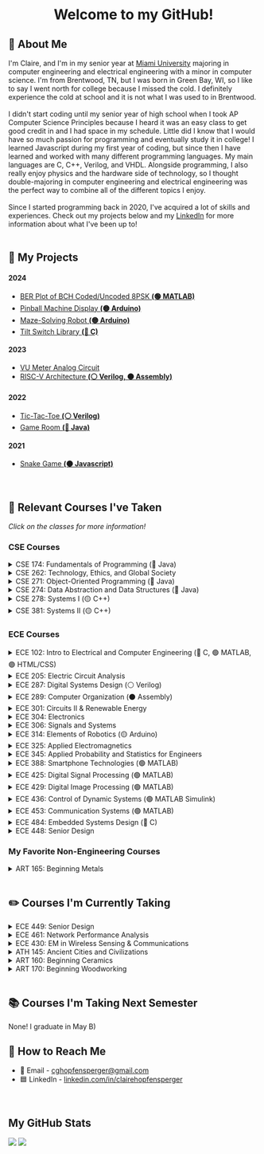<!--
This thing show how many views a page gets i think, would need to change
<img align="RIGHT" src="https://komarev.com/ghpvc/?username=clairehopfensperger&style=for-the-badge&label=  👀  &color=000000"/><br>
-->

<h1 align = "center">Welcome to my GitHub!</h1>

## 🌼 About Me
I'm Claire, and I'm in my senior year at [Miami University](https://miamioh.edu/cec/index.html) majoring in computer engineering and electrical engineering with a minor in computer science. I'm from Brentwood, TN, but I was born in Green Bay, WI, so I like to say I went north for college because I missed the cold. I definitely experience the cold at school and it is not what I was used to in Brentwood. 
<br><br>
I didn't start coding until my senior year of high school when I took AP Computer Science Principles because I heard it was an easy class to get good credit in and I had space in my schedule. Little did I know that I would have so much passion for programming and eventually study it in college! I learned Javascript during my first year of coding, but since then I have learned and worked with many different programming languages. My main languages are C, C++, Verilog, and VHDL. Alongside programming, I also really enjoy physics and the hardware side of technology, so I thought double-majoring in computer engineering and electrical engineering was the perfect way to combine all of the different topics I enjoy.
<br><br>
Since I started programming back in 2020, I've acquired a lot of skills and experiences. Check out my projects below and my [LinkedIn](linkedin.com/in/clairehopfensperger/) for more information about what I've been up to!
<br><br>
<!--
During the summer of 2022, I researched, planned, and built a computer, and this personal project verified my passion for the electrical side of computer engineering, as well. Then, during the winter of 2022, I did the same process to build a keyboard, and this keyboard is one of my favorite things (75% FTW). 
<br><br>
Throughout the spring semester of my sophomore year (2022-2023), I helped with academic research that explored creating flexible 3D-printed medical devices. I designed and printed test circuit boards on 3D printed elements using Autodesk Fusion 360 and Voltera V-One, and then I morphed the printed elements for quality control assessment.
<br><br>
During the summers of 2023 and 2024, I worked as an electrical engineer intern at Cryptic Vector, and these internships taught me many new skills and showed me what it was like to work in the contracting engineering industry.
<br><br>
Throughout my senior year (2024-2025), I will be working on research with one of my ECE professors, and this research is sponsored by Ohio Space Grant Consortium and funded by NASA. My research will focus on reliable power conversions for space applications. Also throughout my senior year, I will be working on my senior capstone project which will focus on using virtual twinning to analyze/predict circuit failure.
<br><br>
-->

<!--
## 🔌 Electrical Engineer Internship at Cryptic Vector
#### Summer 2023
- Implemented new low probability of detection communication waveform in existing VHDL program
- Designed and created VHDL packet generator and parser programs for VITA 49.2 Radio Transport protocol
- Assisted with radio field testing, assessed transmitting/receiving reach capabilities across different terrain
- Skills I practiced:
  - VHDL
  - Vivado
  - Git Version Control
  - ModelSim

#### Summer 2024
- Skills I practiced:
  - Research
  - Git Version Control
  - C
<br>
-->

## 👾 My Projects
#### 2024
- [BER Plot of BCH Coded/Uncoded 8PSK **(🟢 MATLAB)**](https://github.com/clairehopfensperger/ECE388_QPSK_BCH_BER)
- [Pinball Machine Display **(🟡 Arduino)**](https://github.com/clairehopfensperger/ECE484_Pinball_Display)
- [Maze-Solving Robot **(🟡 Arduino)**](https://github.com/clairehopfensperger/Maze_Solving_Robot)
- [Tilt Switch Library **(🔵 C)**](https://github.com/clairehopfensperger/ECE484_Tilt_Switch)
#### 2023
- [VU Meter Analog Circuit](https://github.com/clairehopfensperger/VU_Meter)
- [RISC-V Architecture **(⚪️ Verilog, ⚫️ Assembly)**](https://github.com/clairehopfensperger/RISC_V_Architecture)
#### 2022
- [Tic-Tac-Toe **(⚪️ Verilog)**](https://github.com/clairehopfensperger/ECE287_Final_Project)
- [Game Room **(🔴 Java)**](https://github.com/clairehopfensperger/GameRoom)
#### 2021
- [Snake Game **(🟠 Javascript)**](https://github.com/clairehopfensperger/SnakeGame)
<br>

## 📓 Relevant Courses I've Taken
*Click on the classes for more information!*

### CSE Courses

<details>
  <summary>CSE 174: Fundamentals of Programming (🔴 Java)</summary>
  
- Freshman Year Fall Semester, 2021
- Learned the fundamentals of Java programming
- Practiced problem solving with Java
</details>

<details>
  <summary>CSE 262: Technology, Ethics, and Global Society</summary>
  
  - Junior Year Fall Semester, 2023
  - 7 theories of the Spectrum of Ethics: Communitarianism, Deontology, Egoism, Ethic of Caring, Existentialism, Utilitarianism, Virtue Ethics
  - Digital privacy
  - European Union's GDPR
  - Risk management
  - Ethical hacking
  - Accessible technology and disability services
  - Social media moderation: Seciton 230, EU DSA
  - Boeing 737 Max Incidents
  - Therac-25 Incidents
  - Doomscrolling
  - Search engines/ChatGPT
  - EU DMA
  - Tech ethics of the future
</details>

<details>
  <summary>CSE 271: Object-Oriented Programming (🔴 Java)</summary>
  
- Freshman Year Spring Semester, 2022
- Learned the four key principles of Object-Oriented Programming: Encapsulation, Abstraction, Inheritance, and Polymorphism
- Focused more on learning more functionality of Java than problem solving
- Practiced making classes, understanding UML notation, inplementing inheritance and polymorphism
- Introduced testing code and getting coverage with JUnit
- Introduced GUIs
- Learned the concept of recursion and practiced coding it
</details>

<details>
  <summary>CSE 274: Data Abstraction and Data Structures (🔴 Java)</summary>
  
- Sophomore Year Fall Semester, 2022
- Learn about and practice different data structures
- Linked Lists, Doubly Linked Lists, Stacks, Queues, Hash Tables, Hash Maps, Priority Queues, Trees and Binary Trees
</details>

<details>
  <summary>CSE 278: Systems I (🟡 C++)</summary>
 
- Sophomore Year Spring Semester, 2023
- Used Linux commands in terminal/command prompt
- C++ programming
- Functions 
- Pass by reference, pass by value 
- Scope of variables  
- Function overloading 
- Separate files and modular compilation 
- Makefile 
- Array & Vector 
- I/O file stream  
- Pointers  
- GDB Debugger
- Pointers (declaration, arithmetic, functions with pointer parameters)
- Command Line arguments
- Set, Map
- OOP
- Class Design (Constructors, Accessors, Mutators, Split Design)
- Operator Overloading (member, non-member)
- Dynamic Memory Management (Operators new, delete, Heap Memory, Memory Leak)
- Rule of Three (Destructors, Copy constructor, Copy assignment operator)
- Network (IP address, port number, Linux commands for network, Socket Programming)
- Basic SQL for Database work
</details>

<details>
  <summary>CSE 381: Systems II (🟡 C++)</summary>
  
  - Junior Year Fall Semester, 2023
  - Virtualization and hypervisors
  - Cloud computing and types of clouds
  - C++ review
  - Linux OS, computer systems, operating systems
  - Syscalls, booting, and processes
  - Fork and exec
  - Multiprocessing, pipes, file permissions
  - [Multi]Threading, race conditions
  - Amdahl's Law
  - Data and task parallel multithreading
  - Critical sections and mutex
  - Producer and consumer threads: busy-wait and sleep-wake
  - Filesystems
  - Cybersecurity, common attacks
  - Great programming practices/skills
</details>

### ECE Courses

<details>
  <summary>ECE 102: Intro to Electrical and Computer Engineering (🔵 C, 🟢 MATLAB, 🟣 HTML/CSS)</summary>
  
- Freshman Year Spring Semester, 2022
- Introduced and practiced navigating Linux terminal and directories and editing files within terminal
- Practiced coding with C
- Created simple webpages with HTML and CSS
- Built and coded Lego Mindstorm robots to battle using NXC in Bricx Command Center
- Practiced different applications of Microsoft Excel
- Experiemented with Arduino Uno boards and coded on the Arduino IDE
- Worked with MatLab
</details>

<details>
  <summary>ECE 205: Electric Circuit Analysis</summary>
  
- Sophomore Year Fall Semester, 2022
- Learned the basics of circuits
- Ohm's Law
- Kirchoff's Circuit Law, Kirchoff's Voltage Law
- Nodal analysis, mesh nodal analysis
- Superposition, Source Transformation
- Thevenin's and Norton's Theorems
- Op Amps, Inverting and Non-Inverting Amps
- Capacitors and Inductors
- RC and RL Circuits
- Passive and Active Filters
- Used complex numbers to calculate Impedence
</details>

<details>
  <summary>ECE 287: Digital Systems Design (⚪️ Verilog)</summary>
  
- Sophomore Year Fall Semester, 2022
- Used Quartus and Verilog as our Hardware Description Language to work with an FPGA board
- Transistors, logic gates, schematics
- Combinational Logic
- Number Systems
- Combinational Circuits
- Memory with Flip Flops and Registers
- Finite State Machines
- On-RAM Memory
- [Final Project](https://github.com/clairehopfensperger/ECE287_Final_Project) implementing all the things we learned this semester
</details>

<details>
  <summary>ECE 289: Computer Organization (⚫️ Assembly)</summary>
  
- Sophomore Year Spring Semester, 2023
- Assembly with MIPs using MARs
- Understood computer architecture
- Optimization using compiler pipelining, and cache optimizations
- [Architecture Hardware Implementation Project](https://github.com/clairehopfensperger/Hardware_Implementation)
</details>

<details>
  <summary>ECE 301: Circuits II & Renewable Energy</summary>

  - Junior Year Spring Semester, 2024
</details>

<details>
  <summary>ECE 304: Electronics</summary>
  
  - Junior Year Fall Semester, 2023
  - General circuit analysis review
  - Characteristics of ideal opamp
  - Analyzing and solving non-inverting and inverting opamp circuit problems
  - Applications of phasors in circuits
  - Solving for and using transfer functions and corner frequencies
  - Low-pass, high-pass, and band-pass filters
  - Analyzing and solving amplifier circuit problems
  - Gain: power, voltage, and current
  - Bode plots
  - Diodes: solving and applications
  - Bipolar Junction Transistors (BJTs): NPN and PNP
  - Large and small signal model analysis of NPN BJT circuits
  - MOSFETs
  - Large and small signal model analysis of MOSFET circuits
  - Final Project: [VU Meter Analog Circuit](https://github.com/clairehopfensperger/VU_Meter)
</details>

<details>
  <summary>ECE 306: Signals and Systems</summary>
  
- Sophomore Year Spring Semester, 2023
- Signal classification and operations
- Reviewed common signals (step, impulse, complex exponential)
- Fourier analysis
- System properties and determining them 
- Transfer function, H(E)
- System simulation diagrams
- Found system response using homogenous and particular solutions
- Found system response using zero input response and zero state response
- BIBO stability and how to determine whether or not a system has it
- Found step response using convolution or z-transform
- Found inverse z-transform using partial fraction expansion
- Solved idfference equations
- Applied discrete concepts described above to continuous time systems
- Used Laplace transform to find continuous time step response
- Found frequency responses of both discrete and continuous time systems
</details>

<details>
  <summary>ECE 314: Elements of Robotics (🟡 Arduino)</summary>

  - Junior Year Spring Semester, 2024
  - ADC, DAC
  - Sensors
  - Reactive Behavior
  - Finite State Machine
  - Robot Motion and Odometry
  - Control
  - Local Navigation: Obstacle Avoidance
  - Localization
  - Mapping
  - Mapping-Based Navigation
  - Fuzzy Logic
  - Neural Network
  - Machine Learning
  - Final Project: [Maze-Solving Robot](https://github.com/clairehopfensperger/Maze_Solving_Robot)
</details>

<details>
  <summary>ECE 325: Applied Electromagnetics</summary>
  
  - Junior Year Fall Semester, 2023
  - HFSS modeling and simulation using ANSYS
  - RLC model of coaxial cable
  - Telgrapher Equations
  - Characteristic impedance
  - Reflection coefficient
  - VSWR
  - Lattice Diagrams
  - Max power transfer and efficiency
  - Crosstalk and jitter
  - Smith Chart
  - Maxwell's equations overview
  - Lab, individual project, and final project reports
</details>

<details>
  <summary>ECE 345: Applied Probability and Statistics for Engineers</summary>
  
  - Junior Year Fall Semester, 2023
  - Set operations
  - Conditional probability, total probability
  - Bayes' Rule
  - Independence
  - Discrete random variables
  - Probability mass function
  - Expected value
  - Continuous random variables
  - CDF and PDF
  - Gaussian and other density functions
  - Expectation and variance
  - Conditional CDF and PDF
  - Pairs of random variables
  - Joint and marginal PMF, CDF, PDF
  - Correlation, covariance, correlation coefficient
  - Sums of random variables
  - Central Limit Theorem
  - Sampling distributions
  - Parameter estimation and maximum likelihood estimation
  - Confidence interval
</details>

<details>
  <summary>ECE 388: Smartphone Technologies (🟢 MATLAB)</summary>

  - Senior Year Fall Semester, 2024
  - Transmission Fundamentals: Noise, SNR, Capacity, dBs, Data Rate
  - Frequency Domain and Carrier Frequencies
  - Multiplexing and Communication Networks
  - QoS and TCP/IP
  - Antennas
  - Propogation and Noise
  - Multipath and Corrections
  - Spread Spectrum, MIMO, Analog Modulation
  - Analog Modulation
  - Encoding
  - Digital Modulation
  - RFID
  - Error Detection and Correction
</details>

<details>
  <summary>ECE 425: Digital Signal Processing (🟢 MATLAB)</summary>

  - Junior Year Spring Semester, 2024
  - Discrete-time signal and systems clasification
  - Sampling theory
  - Linear Time-Inviariant (LTI) Systems
  - Convolution
  - Cross-correlation and auto-correlation
  - Quantization noise
  - Derivations of Fourier Series, Continuous-Time Fourier Transform (CTFT), and Discrete-Time Fourier Transform (DTFT)
  - Convergence of DTFT and Gibb's Phenomenon
  - Frequency response of LTI system
  - Window methods for FIR filter design
  - Analog lowpass, highpass, bandpass, bandstop filder design
  - Finite length discrete transform
  - Z-transform
  - Filter stability
  - FFT
</details>

<details>
  <summary>ECE 429: Digital Image Processing (🟢 MATLAB)</summary>

  - Senior Year Fall Semester, 2024
  - Intensity Transformation
  - Histograms
  - Spatial Filtering
  - 2D Fourier Transform
  - Frequency Domain Filtering
  - Noise and Image Degradation
  - Image Restoration
  - Inverse, Wiener, and Other Filtering
  - Color Image
  - Convolutional Neural Network
  - Computer Tomography
  - Image Compression
</details>

<details>
  <summary>ECE 436: Control of Dynamic Systems (🟢 MATLAB Simulink)</summary>

  - Senior Year Fall Semester, 2024
  - Mathematical Modeling
  - Transient Response
  - Block Diagram Reduction
  - Stability Analysis
  - Root Locus Analysis and Design
  - Steady-State Error
  - Controller Design
  - P, PD, PI, PID Control
</details>

<details>
  <summary>ECE 453: Communication Systems (🟢 MATLAB)</summary>

  - Senior Year Fall Semester, 2024
  - Signal Types and Fourier Series
  - Fourier Series
  - LTI Systems
  - Sampling
  - DFT and FFT
  - DSB, AM, SSB
  - Frequency Translation and Mixing
  - Pulse Modulation and TDMA
  - PM and FM Modulation
  - Angle Demodulation
  - BPSK, QPSK, 8PSK
  - QAM and Power Spectra
  - Power Shaping
</details>

<details>
  <summary>ECE 484: Embedded Systems Design (🔵 C)</summary>

  - Junior Year Spring Semester, 2024
  - Programmed Arduino UNO R3 boards in C
  - Embedded Systems Presentations:
      - Chip/Peripheral Interface - Tilt Switch
      - Children's Toy - Tamagotchi
      - Various Embedded System - Vacuum Robot
  - Individual Project - [Tilt Switch Library](https://github.com/clairehopfensperger/ECE484_Tilt_Switch)
  - Case Study - [Alarm Clock](https://github.com/Deniz-Misirlioglu/484EmbeddedClock)
  - Final Group Project - [Pinball Machine](https://github.com/clairehopfensperger/ECE484_Pinball_Machine)
      - Individual portion - [Pinball Machine Display](https://github.com/clairehopfensperger/ECE484_Pinball_Display)
</details>

<details>
  <summary>ECE 448: Senior Design</summary>

  - Senior Year Fall Semester, 2024
  - [Virtual Twinning for Circuit Failure](https://github.com/clairehopfensperger/Virtual_Twin_for_Circuit_Failure)
</details>

### My Favorite Non-Engineering Courses
<details>
  <summary>ART 165: Beginning Metals</summary>

  - Senior Year Fall Semester, 2024
  - Using Metalworking Tools
  - Sweat Soldering
  - Acid Etching
  - Stamping
  - Two Main Projects:
    - Layered metal piece with cutouts
    - Ring
</details>

<br>

## ✏️ Courses I'm Currently Taking
<!-- *Click on the classes for more information!* -->

<details>
  <summary>ECE 449: Senior Design</summary>
</details>

<details>
  <summary>ECE 461: Network Performance Analysis</summary>
</details>

<details>
  <summary>ECE 430: EM in Wireless Sensing & Communications</summary>
</details>

<details>
  <summary>ATH 145: Ancient Cities and Civilizations</summary>
</details>

<details>
  <summary>ART 160: Beginning Ceramics</summary>
</details>

<details>
  <summary>ART 170: Beginning Woodworking</summary>
</details>

<br>

## 📚 Courses I'm Taking Next Semester
None! I graduate in May B)
<br>

## 🔗 How to Reach Me
- 📧 Email - cghopfensperger@gmail.com
- 🟦 LinkedIn - [linkedin.com/in/clairehopfensperger](https://www.linkedin.com/in/clairehopfensperger/)
<br>

## My GitHub Stats
<p align = "left">
<img src="https://github-readme-stats.vercel.app/api?username=clairehopfensperger&hide=contribs&show_icons=true&title_color=FFFFFF&icon_color=FFFFFF&text_color=91bac7&border_radius=8&border_color=91bac7&bg_color=23272e&line_height=24&hide_rank=true" />
<img src="https://github-readme-stats.vercel.app/api/top-langs/?username=clairehopfensperger&hide=php&title_color=FFFFFF&icon_color=FFF&text_color=91bac7&border_radius=8&border_color=91bac7&bg_color=23272e&langs_count=10&layout=compact" />
</p>
<br>

<!--

### Other Classes I've Taken:
<details>
  <summary>Physics II with Lab</summary>
- Freshman Year Fall Semester, 2021
</details>

<details>
  <summary>Calculus III</summary>
- Freshman Year Fall Semester, 2021
</details>

<details>
  <summary>Linear Algebra and Differential Equations for Engineers</summary>
- Freshman Year Spring Semester, 2022
</details>

<details>
  <summary>College Chemistry and College Chemisty Lab</summary>
- Freshman Year Spring Semester, 2022
</details>

<details>
  <summary>Biology with Lab</summary>
- Summer 2022
</details>
<br>

### Other Courses I'm Taking
<details>
  <summary>Technical Writing</summary>
</details>

<details>
  <summary>Introduction to Women's, Gender, and Sexuality Studies</summary>
</details>


<details>
  <summary>World History Since 1500</summary>

  - HST 198; Junior Year Spring Semester, 2024
  - Global Perspective Requirement
</details>
<br>

-->

<!--
**clairehopfensperger/clairehopfensperger** is a ✨ _special_ ✨ repository because its `README.md` (this file) appears on your GitHub profile.

Here are some ideas to get you started:

- 🔭 I’m currently working on ...
- 🌱 I’m currently learning ...
- 👯 I’m looking to collaborate on ...
- 🤔 I’m looking for help with ...
- 💬 Ask me about ...
- 📫 How to reach me: ...
- 😄 Pronouns: ...
- ⚡ Fun fact: ...
-->
